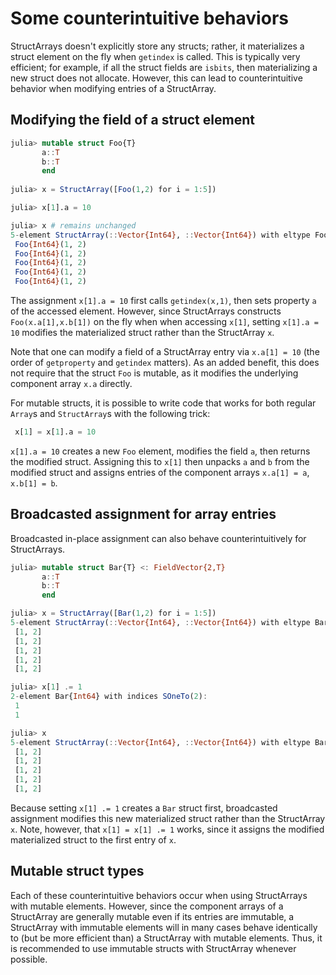 # Some counterintuitive behaviors 

StructArrays doesn't explicitly store any structs; rather, it materializes a struct element on the fly when `getindex` is called. This is typically very efficient; for example, if all the struct fields are `isbits`, then materializing a new struct does not allocate. However, this can lead to counterintuitive behavior when modifying entries of a StructArray. 

## Modifying the field of a struct element

```julia
julia> mutable struct Foo{T}
       a::T
       b::T
       end
       
julia> x = StructArray([Foo(1,2) for i = 1:5])

julia> x[1].a = 10

julia> x # remains unchanged
5-element StructArray(::Vector{Int64}, ::Vector{Int64}) with eltype Foo{Int64}:
 Foo{Int64}(1, 2)
 Foo{Int64}(1, 2)
 Foo{Int64}(1, 2)
 Foo{Int64}(1, 2)
 Foo{Int64}(1, 2)
```
The assignment `x[1].a = 10` first calls `getindex(x,1)`, then sets property `a` of the accessed element. However, since StructArrays constructs `Foo(x.a[1],x.b[1])` on the fly when when accessing `x[1]`, setting `x[1].a = 10` modifies the materialized struct rather than the StructArray `x`. 

Note that one can modify a field of a StructArray entry via `x.a[1] = 10` (the order of `getproperty` and `getindex` matters). As an added benefit, this does not require that the struct `Foo` is mutable, as it modifies the underlying component array `x.a` directly.

For mutable structs, it is possible to write code that works for both regular `Array`s and `StructArray`s with the following trick:
```julia
 x[1] = x[1].a = 10
 ```
 
`x[1].a = 10` creates a new `Foo` element, modifies the field `a`, then returns the modified struct. Assigning this to `x[1]` then unpacks `a` and `b` from the modified struct and assigns entries of the component arrays `x.a[1] = a`, `x.b[1] = b`.

## Broadcasted assignment for array entries

Broadcasted in-place assignment can also behave counterintuitively for StructArrays. 
```julia
julia> mutable struct Bar{T} <: FieldVector{2,T}
       a::T
       b::T
       end

julia> x = StructArray([Bar(1,2) for i = 1:5])
5-element StructArray(::Vector{Int64}, ::Vector{Int64}) with eltype Bar{Int64}:
 [1, 2]
 [1, 2]
 [1, 2]
 [1, 2]
 [1, 2]

julia> x[1] .= 1
2-element Bar{Int64} with indices SOneTo(2):
 1
 1

julia> x
5-element StructArray(::Vector{Int64}, ::Vector{Int64}) with eltype Bar{Int64}:
 [1, 2]
 [1, 2]
 [1, 2]
 [1, 2]
 [1, 2]       
```
Because setting `x[1] .= 1` creates a `Bar` struct first, broadcasted assignment modifies this new materialized struct rather than the StructArray `x`. Note, however, that `x[1] = x[1] .= 1` works, since it assigns the modified materialized struct to the first entry of `x`.

## Mutable struct types

Each of these counterintuitive behaviors occur when using StructArrays with mutable elements. However, since the component arrays of a StructArray are generally mutable even if its entries are immutable, a StructArray with immutable elements will in many cases behave identically to (but be more efficient than) a StructArray with mutable elements. Thus, it is recommended to use immutable structs with StructArray whenever possible. 
